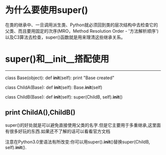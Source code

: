 # 为什么要使用super()
在类的继承中、一旦调用派生类、Python就必须回到类的层次结构中去检查它的父类、而且要用固定的次序(MRO，Method Resolution Order - '方法解析顺序')以及C3算法去检查，super()函数就是用来理清这些继承关系。

# super()和__init__搭配使用
----------------------------------------------------------------------------
class Base(object):
    def __init__(self):
        print "Base created"

class ChildA(Base):
    def __init__(self):
        Base.__init__(self)

class ChildB(Base):
    def __init__(self):
        super(ChildB, self).__init__()

print ChildA(),ChildB()
-----------------------------------------------------------------------------
super()的好处就是可以避免直接使用父类的名字.但是它主要用于多重继承,这里面有很多好玩的东西.如果还不了解的话可以看看官方文档

注意在Python3.0里语法有所改变:你可以用super().__init__()替换super(ChildB, self).__init__().
